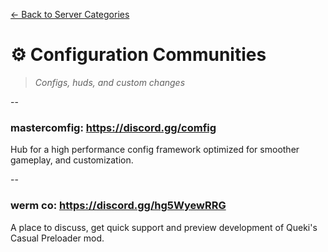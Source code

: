 [← Back to Server Categories](../README.md)

# ⚙️ Configuration Communities
> *Configs, huds, and custom changes*

--

### **mastercomfig:** https://discord.gg/comfig  
Hub for a high performance config framework optimized for smoother gameplay, and customization.

--

### **werm co:** https://discord.gg/hg5WyewRRG
A place to discuss, get quick support and preview development of Queki's Casual Preloader mod.